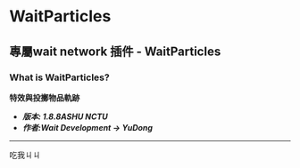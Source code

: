 # WaitParticles
## 專屬wait network 插件 - WaitParticles
### What is WaitParticles?
**特效與投擲物品軌跡**
+ ***版本: 1.8.8ASHU NCTU***
+ ***作者:Wait Development -> YuDong***
- - -
吃我ㄐㄐ
